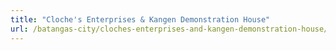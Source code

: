 ```yaml
---
title: "Cloche's Enterprises & Kangen Demonstration House"
url: /batangas-city/cloches-enterprises-and-kangen-demonstration-house/
---
```

